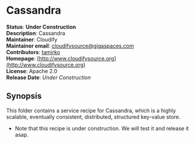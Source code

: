 # Cassandra      

**Status**: **Under Construction**   
**Description**:  Cassandra       
**Maintainer**:       Cloudify  
**Maintainer email**: cloudifysource@gigaspaces.com  
**Contributors**:    [tamirko](https://github.com/uric)  
**Homepage**:   [http://www.cloudifysource.org](http://www.cloudifysource.org)  
**License**:      Apache 2.0   
**Release Date**:  *Under Construction*  

Synopsis
--------

This folder contains a service recipe for Cassandra, which is a highly scalable, eventually consistent, distributed, structured key-value store.

* Note that this recipe is under construction. We will test it and release it asap.
